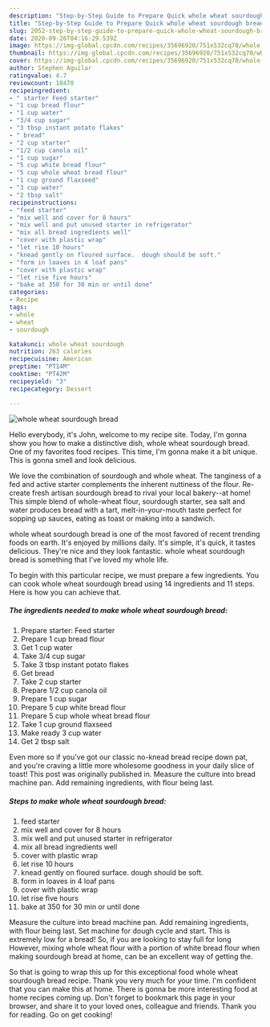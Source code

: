 ```yaml
---
description: "Step-by-Step Guide to Prepare Quick whole wheat sourdough bread"
title: "Step-by-Step Guide to Prepare Quick whole wheat sourdough bread"
slug: 2052-step-by-step-guide-to-prepare-quick-whole-wheat-sourdough-bread
date: 2020-09-26T04:16:29.539Z
image: https://img-global.cpcdn.com/recipes/35696920/751x532cq70/whole-wheat-sourdough-bread-recipe-main-photo.jpg
thumbnail: https://img-global.cpcdn.com/recipes/35696920/751x532cq70/whole-wheat-sourdough-bread-recipe-main-photo.jpg
cover: https://img-global.cpcdn.com/recipes/35696920/751x532cq70/whole-wheat-sourdough-bread-recipe-main-photo.jpg
author: Stephen Aguilar
ratingvalue: 4.7
reviewcount: 10470
recipeingredient:
- " starter Feed starter"
- "1 cup bread flour"
- "1 cup water"
- "3/4 cup sugar"
- "3 tbsp instant potato flakes"
- " bread"
- "2 cup starter"
- "1/2 cup canola oil"
- "1 cup sugar"
- "5 cup white bread flour"
- "5 cup whole wheat bread flour"
- "1 cup ground flaxseed"
- "3 cup water"
- "2 tbsp salt"
recipeinstructions:
- "feed starter"
- "mix well and cover for 8 hours"
- "mix well and put unused starter in refrigerator"
- "mix all bread ingredients well"
- "cover with plastic wrap"
- "let rise 10 hours"
- "knead gently on floured surface.  dough should be soft."
- "form in loaves in 4 loaf pans"
- "cover with plastic wrap"
- "let rise five hours"
- "bake at 350 for 30 min or until done"
categories:
- Recipe
tags:
- whole
- wheat
- sourdough

katakunci: whole wheat sourdough 
nutrition: 263 calories
recipecuisine: American
preptime: "PT14M"
cooktime: "PT42M"
recipeyield: "3"
recipecategory: Dessert

---
```



![whole wheat sourdough bread](https://img-global.cpcdn.com/recipes/35696920/751x532cq70/whole-wheat-sourdough-bread-recipe-main-photo.jpg)

Hello everybody, it's John, welcome to my recipe site. Today, I'm gonna show you how to make a distinctive dish, whole wheat sourdough bread. One of my favorites food recipes. This time, I'm gonna make it a bit unique. This is gonna smell and look delicious.

We love the combination of sourdough and whole wheat. The tanginess of a fed and active starter complements the inherent nuttiness of the flour. Re-create fresh artisan sourdough bread to rival your local bakery--at home! This simple blend of whole-wheat flour, sourdough starter, sea salt and water produces bread with a tart, melt-in-your-mouth taste perfect for sopping up sauces, eating as toast or making into a sandwich.

whole wheat sourdough bread is one of the most favored of recent trending foods on earth. It's enjoyed by millions daily. It's simple, it's quick, it tastes delicious. They're nice and they look fantastic. whole wheat sourdough bread is something that I've loved my whole life.


To begin with this particular recipe, we must prepare a few ingredients. You can cook whole wheat sourdough bread using 14 ingredients and 11 steps. Here is how you can achieve that.

<!--inarticleads1-->

##### The ingredients needed to make whole wheat sourdough bread:

1. Prepare  starter: Feed starter
1. Prepare 1 cup bread flour
1. Get 1 cup water
1. Take 3/4 cup sugar
1. Take 3 tbsp instant potato flakes
1. Get  bread
1. Take 2 cup starter
1. Prepare 1/2 cup canola oil
1. Prepare 1 cup sugar
1. Prepare 5 cup white bread flour
1. Prepare 5 cup whole wheat bread flour
1. Take 1 cup ground flaxseed
1. Make ready 3 cup water
1. Get 2 tbsp salt


Even more so if you&#39;ve got our classic no-knead bread recipe down pat, and you&#39;re craving a little more wholesome goodness in your daily slice of toast! This post was originally published in. Measure the culture into bread machine pan. Add remaining ingredients, with flour being last. 

<!--inarticleads2-->

##### Steps to make whole wheat sourdough bread:

1. feed starter
1. mix well and cover for 8 hours
1. mix well and put unused starter in refrigerator
1. mix all bread ingredients well
1. cover with plastic wrap
1. let rise 10 hours
1. knead gently on floured surface.  dough should be soft.
1. form in loaves in 4 loaf pans
1. cover with plastic wrap
1. let rise five hours
1. bake at 350 for 30 min or until done


Measure the culture into bread machine pan. Add remaining ingredients, with flour being last. Set machine for dough cycle and start. This is extremely low for a bread! So, if you are looking to stay full for long However, mixing whole wheat flour with a portion of white bread flour when making sourdough bread at home, can be an excellent way of getting the. 

So that is going to wrap this up for this exceptional food whole wheat sourdough bread recipe. Thank you very much for your time. I'm confident that you can make this at home. There is gonna be more interesting food at home recipes coming up. Don't forget to bookmark this page in your browser, and share it to your loved ones, colleague and friends. Thank you for reading. Go on get cooking!
